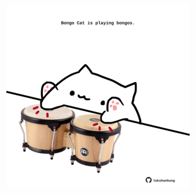 <!-- built at 21/02/2024, 05:00:44 UTC -->
<p align="center">
  <img width="500" height="500" src="./ReadmeImage.svg">
</p>
